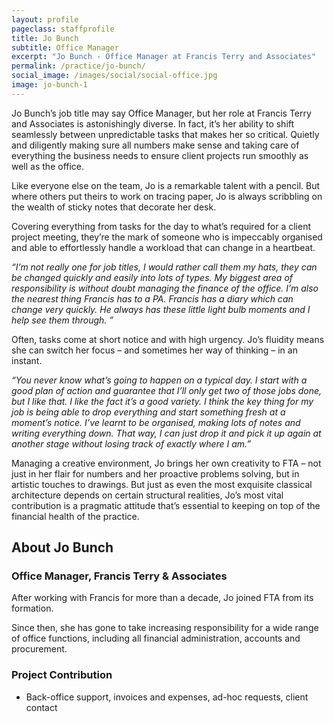 ```yaml
---
layout: profile
pageclass: staffprofile
title: Jo Bunch
subtitle: Office Manager
excerpt: "Jo Bunch - Office Manager at Francis Terry and Associates"
permalink: /practice/jo-bunch/
social_image: /images/social/social-office.jpg
image: jo-bunch-1
---
```

<p>
	Jo Bunch’s job title may say Office Manager, but her role at Francis Terry and Associates is astonishingly diverse. In fact, it’s her ability to shift seamlessly between unpredictable tasks that makes her so critical. Quietly and diligently making sure all numbers make sense and taking care of everything the business needs to ensure client projects run smoothly as well as the office.
</p><p>
	Like everyone else on the team, Jo is a remarkable talent with a pencil. But where others put theirs to work on tracing paper, Jo is always scribbling on the wealth of sticky notes that decorate her desk. 
</p><p>
	Covering everything from tasks for the day to what’s required for a client project meeting, they’re the mark of someone who is impeccably organised and able to effortlessly handle a workload that can change in a heartbeat.
</p><p>
	<em>“I’m not really one for job titles, I would rather call them my hats, they can be changed quickly and easily into lots of types.  My biggest area of responsibility is without doubt managing the finance of the office. I’m also the nearest thing Francis has to a PA. Francis has a diary which can change very quickly. He always has these little light bulb moments and I help see them through. ”</em>
</p><p>
	Often, tasks come at short notice and with high urgency. Jo’s fluidity means she can switch her focus – and sometimes her way of thinking – in an instant.
</p><p>
	<em>“You never know what’s going to happen on a typical day. I start with a good plan of action and guarantee that I’ll only get two of those jobs done, but I like that. I like the fact it’s a good variety. I think the key thing for my job is being able to drop everything and start something fresh at a moment’s notice. I’ve learnt to be organised, making lots of notes and writing everything down. That way, I can just drop it and pick it up again at another stage without losing track of exactly where I am.”</em>
</p><p>
	Managing a creative environment, Jo brings her own creativity to FTA – not just in her flair for numbers and her proactive problems solving, but in artistic touches to drawings. But just as even the most exquisite classical architecture depends on certain structural realities, Jo’s most vital contribution is a pragmatic attitude that’s essential to keeping on top of the financial health of the practice.
</p>

<lineout></lineout>

<h2 class="bottom">About Jo Bunch</h2>
<h3>Office Manager, Francis Terry & Associates</h3>
<p>
	After working with Francis for more than a decade, Jo joined FTA from its formation.
</p><p class="bottom">
	Since then, she has gone to take increasing responsibility for a wide range of office functions, including all financial administration, accounts and procurement.
</p>
<h3>Project Contribution</h3>
<ul>
	<li>Back-office support, invoices and expenses, ad-hoc requests, client contact</li>
</ul>